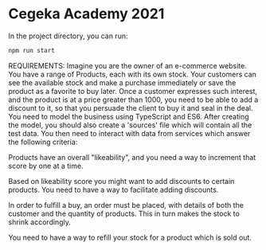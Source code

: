 # Cegeka Academy 2021

In the project directory, you can run:

```sh
npm run start
```

REQUIREMENTS:
Imagine you are the owner of an e-commerce website. You have a range of Products, each with its own stock. Your
 customers can see the available stock and make a purchase immediately or save the product as a favorite to buy later. Once
 a customer expresses such interest, and the product is at a price greater than 1000, you need to be able to add a discount
 to it, so that you persuade the client to buy it and seal in the deal.
 You need to model the business using TypeScript and ES6. After creating the model, you should also create a 'sources' file
 which will contain all the test data. You then need to interact with data from services which answer the following criteria:

Products have an overall "likeability", and you need a way to increment that score by one at a time.

Based on likeability score you might want to add discounts to certain products. You need to have a way to facilitate adding
discounts.

In order to fulfill a buy, an order must be placed, with details of both the customer and the quantity of products. This in
turn makes the stock to shrink accordingly.

You need to have a way to refill your stock for a product which is sold out.


